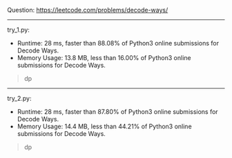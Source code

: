 Question: https://leetcode.com/problems/decode-ways/

---

try_1.py:
* Runtime: 28 ms, faster than 88.08% of Python3 online submissions for Decode Ways.
* Memory Usage: 13.8 MB, less than 16.00% of Python3 online submissions for Decode Ways.

> dp

---

try_2.py:

* Runtime: 28 ms, faster than 87.80% of Python3 online submissions for Decode Ways.
* Memory Usage: 14.4 MB, less than 44.21% of Python3 online submissions for Decode Ways.

> dp

